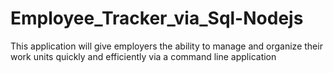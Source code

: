 # Employee_Tracker_via_Sql-Nodejs
This application will give employers the ability to manage and organize their work units quickly and efficiently via a command line application
